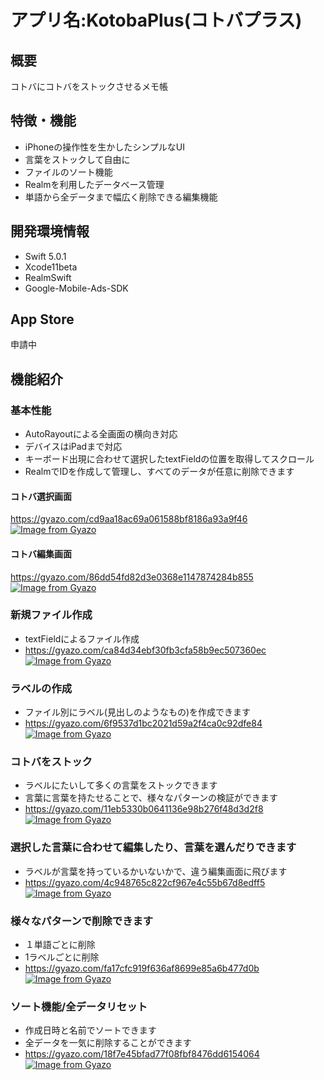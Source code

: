 # アプリ名:KotobaPlus(コトバプラス)
## 概要
コトバにコトバをストックさせるメモ帳
## 特徴・機能
- iPhoneの操作性を生かしたシンプルなUI
- 言葉をストックして自由に
- ファイルのソート機能
- Realmを利用したデータベース管理
- 単語から全データまで幅広く削除できる編集機能

## 開発環境情報
- Swift 5.0.1
- Xcode11beta
- RealmSwift
- Google-Mobile-Ads-SDK

## App Store
申請中

## 機能紹介

### 基本性能
- AutoRayoutによる全画面の横向き対応
- デバイスはiPadまで対応
- キーボード出現に合わせて選択したtextFieldの位置を取得してスクロール
- RealmでIDを作成して管理し、すべてのデータが任意に削除できます
#### コトバ選択画面
https://gyazo.com/cd9aa18ac69a061588bf8186a93a9f46
[![Image from Gyazo](https://i.gyazo.com/cd9aa18ac69a061588bf8186a93a9f46.png)](https://gyazo.com/cd9aa18ac69a061588bf8186a93a9f46)
#### コトバ編集画面
https://gyazo.com/86dd54fd82d3e0368e1147874284b855
[![Image from Gyazo](https://i.gyazo.com/86dd54fd82d3e0368e1147874284b855.png)](https://gyazo.com/86dd54fd82d3e0368e1147874284b855)

### 新規ファイル作成
- textFieldによるファイル作成
- https://gyazo.com/ca84d34ebf30fb3cfa58b9ec507360ec
[![Image from Gyazo](https://i.gyazo.com/ca84d34ebf30fb3cfa58b9ec507360ec.gif)](https://gyazo.com/ca84d34ebf30fb3cfa58b9ec507360ec)

### ラベルの作成
- ファイル別にラベル(見出しのようなもの)を作成できます
- https://gyazo.com/6f9537d1bc2021d59a2f4ca0c92dfe84
[![Image from Gyazo](https://i.gyazo.com/6f9537d1bc2021d59a2f4ca0c92dfe84.gif)](https://gyazo.com/6f9537d1bc2021d59a2f4ca0c92dfe84)

### コトバをストック
- ラベルにたいして多くの言葉をストックできます
- 言葉に言葉を持たせることで、様々なパターンの検証ができます
- https://gyazo.com/11eb5330b0641136e98b276f48d3d2f8
[![Image from Gyazo](https://i.gyazo.com/11eb5330b0641136e98b276f48d3d2f8.gif)](https://gyazo.com/11eb5330b0641136e98b276f48d3d2f8)

### 選択した言葉に合わせて編集したり、言葉を選んだりできます
- ラベルが言葉を持っているかいないかで、違う編集画面に飛びます
- https://gyazo.com/4c948765c822cf967e4c55b67d8edff5
[![Image from Gyazo](https://i.gyazo.com/4c948765c822cf967e4c55b67d8edff5.gif)](https://gyazo.com/4c948765c822cf967e4c55b67d8edff5)

### 様々なパターンで削除できます
- １単語ごとに削除
- 1ラベルごとに削除
- https://gyazo.com/fa17cfc919f636af8699e85a6b477d0b
[![Image from Gyazo](https://i.gyazo.com/fa17cfc919f636af8699e85a6b477d0b.gif)](https://gyazo.com/fa17cfc919f636af8699e85a6b477d0b)

### ソート機能/全データリセット
- 作成日時と名前でソートできます
- 全データを一気に削除することができます
- https://gyazo.com/18f7e45bfad77f08fbf8476dd6154064
[![Image from Gyazo](https://i.gyazo.com/18f7e45bfad77f08fbf8476dd6154064.gif)](https://gyazo.com/18f7e45bfad77f08fbf8476dd6154064)
